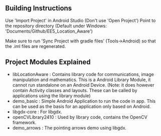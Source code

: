 
Building Instructions
---------------------

Use 'Import Project' in Android Studio (Don't use 'Open Project')
Point to the repository directory (Default under Windows: 'Documents/Github/EE5_Location_Aware')

Make sure to run 'Sync Project with gradle files' (Tools->Android) so that the .iml files are regenerated.

Project Modules Explained
-------------------------

* libLocationAware : Contains library code for communications, image manipulation and mathematics.
        This is a Android Library Module, it cannot run standalone on an Android Device.
        (Note: it does however contain Activity classes and layouts. These can be called by applications using the library module)
* demo_basic : Simple Android Application to run the code in app.
                This can be used as the basis for an application only based on Android.
* libgdx-core : For libgdx.
* openCVLibrary2410 : Used by library code, contains the OpenCV framework.
* demo_arrows : The pointing arrows demo using libgdx.

